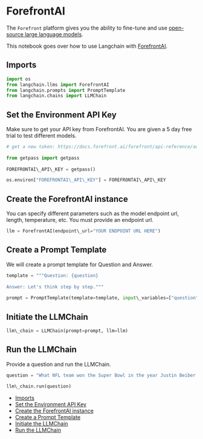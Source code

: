 # ForefrontAI

The `Forefront` platform gives you the ability to fine-tune and use [open-source large language models](https://docs.forefront.ai/forefront/master/models).

This notebook goes over how to use Langchain with [ForefrontAI](https://www.forefront.ai/).

## Imports[​](#imports "Direct link to Imports")

```python
import os  
from langchain.llms import ForefrontAI  
from langchain.prompts import PromptTemplate  
from langchain.chains import LLMChain  

```

## Set the Environment API Key[​](#set-the-environment-api-key "Direct link to Set the Environment API Key")

Make sure to get your API key from ForefrontAI. You are given a 5 day free trial to test different models.

```python
# get a new token: https://docs.forefront.ai/forefront/api-reference/authentication  
  
from getpass import getpass  
  
FOREFRONTAI\_API\_KEY = getpass()  

```

```python
os.environ["FOREFRONTAI\_API\_KEY"] = FOREFRONTAI\_API\_KEY  

```

## Create the ForefrontAI instance[​](#create-the-forefrontai-instance "Direct link to Create the ForefrontAI instance")

You can specify different parameters such as the model endpoint url, length, temperature, etc. You must provide an endpoint url.

```python
llm = ForefrontAI(endpoint\_url="YOUR ENDPOINT URL HERE")  

```

## Create a Prompt Template[​](#create-a-prompt-template "Direct link to Create a Prompt Template")

We will create a prompt template for Question and Answer.

```python
template = """Question: {question}  
  
Answer: Let's think step by step."""  
  
prompt = PromptTemplate(template=template, input\_variables=["question"])  

```

## Initiate the LLMChain[​](#initiate-the-llmchain "Direct link to Initiate the LLMChain")

```python
llm\_chain = LLMChain(prompt=prompt, llm=llm)  

```

## Run the LLMChain[​](#run-the-llmchain "Direct link to Run the LLMChain")

Provide a question and run the LLMChain.

```python
question = "What NFL team won the Super Bowl in the year Justin Beiber was born?"  
  
llm\_chain.run(question)  

```

- [Imports](#imports)
- [Set the Environment API Key](#set-the-environment-api-key)
- [Create the ForefrontAI instance](#create-the-forefrontai-instance)
- [Create a Prompt Template](#create-a-prompt-template)
- [Initiate the LLMChain](#initiate-the-llmchain)
- [Run the LLMChain](#run-the-llmchain)
